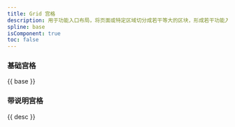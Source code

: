 ```yaml
---
title: Grid 宫格
description: 用于功能入口布局，将页面或特定区域切分成若干等大的区块，形成若干功能入口。
spline: base
isComponent: true
toc: false
---
```


### 基础宫格

{{ base }}

### 带说明宫格

{{ desc }}


